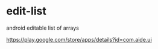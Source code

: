 # edit-list
android editable list of arrays





https://play.google.com/store/apps/details?id=com.aide.ui



